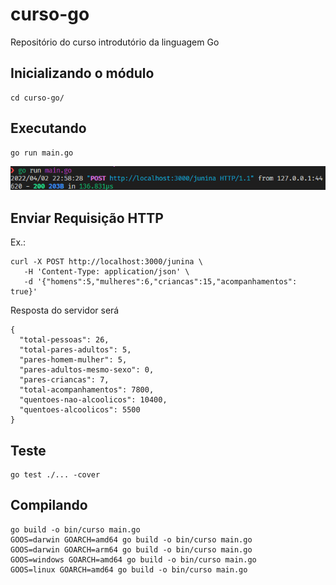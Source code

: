 # curso-go
Repositório do curso introdutório da linguagem Go

## Inicializando o módulo

    cd curso-go/
    
## Executando

    go run main.go

![comando para executar](assets/runGo.png)

## Enviar Requisição HTTP

Ex.:

```
curl -X POST http://localhost:3000/junina \
   -H 'Content-Type: application/json' \
   -d '{"homens":5,"mulheres":6,"criancas":15,"acompanhamentos": true}'
```

Resposta do servidor será 

```
{
  "total-pessoas": 26,
  "total-pares-adultos": 5,
  "pares-homem-mulher": 5,
  "pares-adultos-mesmo-sexo": 0,
  "pares-criancas": 7,
  "total-acompanhamentos": 7800,
  "quentoes-nao-alcoolicos": 10400,
  "quentoes-alcoolicos": 5500
}
```
## Teste

```
go test ./... -cover 
```
## Compilando

```
go build -o bin/curso main.go
GOOS=darwin GOARCH=amd64 go build -o bin/curso main.go
GOOS=darwin GOARCH=arm64 go build -o bin/curso main.go
GOOS=windows GOARCH=amd64 go build -o bin/curso main.go
GOOS=linux GOARCH=amd64 go build -o bin/curso main.go
```